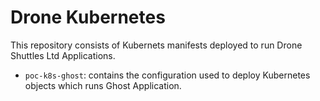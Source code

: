 # Drone Kubernetes

This repository consists of Kubernets manifests deployed to run Drone Shuttles Ltd Applications.

- `poc-k8s-ghost`: contains the configuration used to deploy Kubernetes objects which runs Ghost Application.
